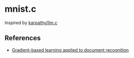 # mnist.c
Inspired by [karpathy/llm.c]()
## References
- [Gradient-based learning applied to document recognition](http://vision.stanford.edu/cs598_spring07/papers/Lecun98.pdf)
